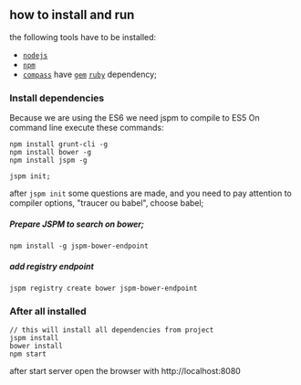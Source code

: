 ## how to install and run

the following tools have to be installed:

 - [`nodejs`](https://nodejs.org/download/)
 - [`npm`](https://docs.npmjs.com/getting-started/installing-node)
 - [`compass`](http://compass-style.org/install/) have [`gem`](https://rubygems.org/pages/download) [`ruby`](https://rvm.io/rvm/install) dependency;

### Install dependencies
Because we are using the ES6 we need jspm to compile to ES5
On command line execute these commands:

```
npm install grunt-cli -g
npm install bower -g
npm install jspm -g

jspm init;
```
after ```jspm init``` some questions are made, and you need to pay attention to compiler options, "traucer ou babel", choose babel;

##### Prepare JSPM to search on bower;
```
npm install -g jspm-bower-endpoint

```
##### add registry endpoint

```
jspm registry create bower jspm-bower-endpoint
```

### After all installed
```
// this will install all dependencies from project
jspm install
bower install
npm start
```

after start server open the browser with http://localhost:8080
